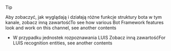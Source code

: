 > [!TIP]
> <span data-ttu-id="ce8f7-101">Aby zobaczyć, jak wyglądają i działają różne funkcje struktury bota w tym kanale, zobacz inną zawartość</span><span class="sxs-lookup"><span data-stu-id="ce8f7-101">To see how various Bot Framework features look and work on this channel, see another contents</span></span>
 - <span data-ttu-id="ce8f7-102">W przypadku jednostek rozpoznawania LUIS Zobacz inną zawartość</span><span class="sxs-lookup"><span data-stu-id="ce8f7-102">For LUIS recognition entities, see another contents</span></span>
